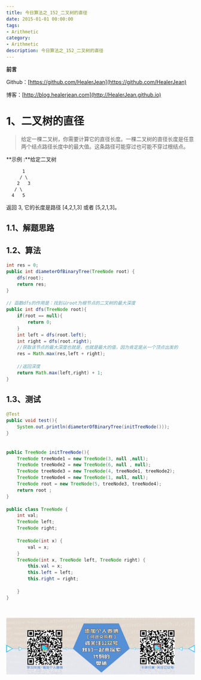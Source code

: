 ```yaml
---
title: 今日算法之_152_二叉树的直径
date: 2015-01-01 00:00:00
tags: 
- Arithmetic
category: 
- Arithmetic
description: 今日算法之_152_二叉树的直径
---
```


**前言**     

 Github：[https://github.com/HealerJean](https://github.com/HealerJean)         

 博客：[http://blog.healerjean.com](http://HealerJean.github.io)          



# 1、二叉树的直径
> 给定一棵二叉树，你需要计算它的直径长度。一棵二叉树的直径长度是任意两个结点路径长度中的最大值。这条路径可能穿过也可能不穿过根结点。
>
> 

**示例 :**给定二叉树

          1
         / \
        2   3
       / \     
      4   5    
返回 3, 它的长度是路径 [4,2,1,3] 或者 [5,2,1,3]。



## 1.1、解题思路 

>  



## 1.2、算法

```java
int res = 0;
public int diameterOfBinaryTree(TreeNode root) {
    dfs(root);
    return res;
}

// 函数dfs的作用是：找到以root为根节点的二叉树的最大深度
public int dfs(TreeNode root){
    if(root == null){
        return 0;
    }
    int left = dfs(root.left);
    int right = dfs(root.right);
    //获取该节点的最大深度也就是，也就是最大的值，因为肯定是从一个顶点出发的
    res = Math.max(res,left + right);

    //返回深度
    return Math.max(left,right) + 1;
}
```




## 1.3、测试 

```java
@Test
public void test(){
    System.out.println(diameterOfBinaryTree(initTreeNode()));
}


public TreeNode initTreeNode(){
    TreeNode treeNode1 = new TreeNode(3, null ,null);
    TreeNode treeNode2 = new TreeNode(6, null , null);
    TreeNode treeNode3 = new TreeNode(4, treeNode1, treeNode2);
    TreeNode treeNode4 = new TreeNode(1, null, null);
    TreeNode root = new TreeNode(5, treeNode3, treeNode4);
    return root ;
}

public class TreeNode {
    int val;
    TreeNode left;
    TreeNode right;

    TreeNode(int x) {
        val = x;
    }
    TreeNode(int x, TreeNode left, TreeNode right) {
        this.val = x;
        this.left = left;
        this.right = right;

    }
}
```



​          

![ContactAuthor](https://raw.githubusercontent.com/HealerJean/HealerJean.github.io/master/assets/img/artical_bottom.jpg)



<link rel="stylesheet" href="https://unpkg.com/gitalk/dist/gitalk.css">

<script src="https://unpkg.com/gitalk@latest/dist/gitalk.min.js"></script> 
<div id="gitalk-container"></div>    
 <script type="text/javascript">
    var gitalk = new Gitalk({
		clientID: `1d164cd85549874d0e3a`,
		clientSecret: `527c3d223d1e6608953e835b547061037d140355`,
		repo: `HealerJean.github.io`,
		owner: 'HealerJean',
		admin: ['HealerJean'],
		id: 'x7lM9sfeb6igK5Qo',
    });
    gitalk.render('gitalk-container');
</script> 


